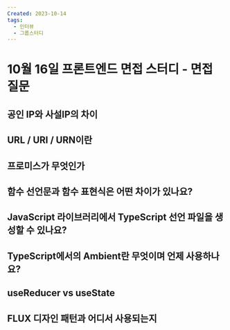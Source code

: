 ```yaml
---
Created: 2023-10-14
tags:
  - 인터뷰
  - 그룹스터디
---
```

# 10월 16일 프론트엔드 면접 스터디 - 면접 질문
## 공인 IP와 사설IP의 차이

## URL / URI / URN이란

## 프로미스가 무엇인가

## 함수 선언문과 함수 표현식은 어떤 차이가 있나요?

## JavaScript 라이브러리에서 TypeScript 선언 파일을 생성할 수 있나요?

## TypeScript에서의 Ambient란 무엇이며 언제 사용하나요?

## useReducer vs useState

## FLUX 디자인 패턴과 어디서 사용되는지
